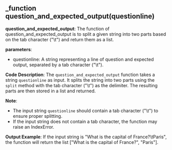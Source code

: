 ## _function question_and_expected_output(questionline)
**question_and_expected_output**: The function of question_and_expected_output is to split a given string into two parts based on the tab character ("\t") and return them as a list.

**parameters**:
- questionline: A string representing a line of question and expected output, separated by a tab character ("\t").

**Code Description**:
The `question_and_expected_output` function takes a string `questionline` as input. It splits the string into two parts using the `split` method with the tab character ("\t") as the delimiter. The resulting parts are then stored in a list and returned.

**Note**:
- The input string `questionline` should contain a tab character ("\t") to ensure proper splitting.
- If the input string does not contain a tab character, the function may raise an IndexError.

**Output Example**:
If the input string is "What is the capital of France?\tParis", the function will return the list ["What is the capital of France?", "Paris"].
